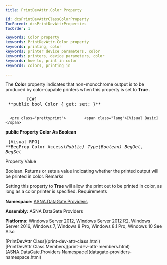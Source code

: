 ```yaml
---
title: PrintDevAttr.Color Property

Id: dcsPrintDevAttrClassColorProperty
TocParent: dcsPrintDevAttrProperties
TocOrder: 1

keywords: Color property
keywords: PrintDevAttr.Color property
keywords: printing, color
keywords: printer device parameters, color
keywords: printers, device parameters, color
keywords: how to, print in color
keywords: colors, printing in

---
```


The **Color** property indicates that non-monochrome output is to be produced by color-capable printers when this property is set to **True** .
<pre class="prettyprint">        <span class="lang">[C#]</span>
 **public bool Color { get; set; }** 
      </pre>
      <pre class="prettyprint">        <span class="lang">[Visual Basic] </span>
 **public Property Color As Boolean** 
      </pre>
      <pre class="prettyprint">        <span class="lang">[Visual RPG]</span>
 **BegProp Color Access(*Public) Type(*Boolean)
   BegGet,    BegSet** 
      </pre>

Property Value

Boolean. Returns or sets a value indicating whether the printed output will be printed in color. 
Remarks

Setting this property to **True** will allow the print out to be printed in color, as long as a color printer is specified.
Requirements

**Namespace:** [ ASNA.DataGate.Providers](datagate-providers-namespace.html) 

**Assembly:** ASNA DataGate Providers

**Platforms:** Windows Server 2012, Windows Server 2012 R2, Windows Server 2016, Windows 7, Windows 8 Pro, Windows 8.1 Pro, Windows 10
See Also

<dl />
      [PrintDevAttr Class](print-dev-attr-class.html)
      <br />
      [PrintDevAttr Class Members](print-dev-attr-members.html)
      <br />
      [ASNA.DataGate.Providers Namespace](datagate-providers-namespace.html)


